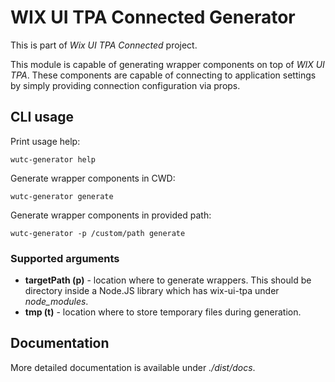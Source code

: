 # WIX UI TPA Connected Generator

This is part of _Wix UI TPA Connected_ project.

This module is capable of generating wrapper components on top of _WIX UI TPA_. These components are capable of connecting to application settings by simply providing connection configuration via props.

## CLI usage

Print usage help:

```
wutc-generator help
```

Generate wrapper components in CWD:

```
wutc-generator generate
```

Generate wrapper components in provided path:

```
wutc-generator -p /custom/path generate
```

### Supported arguments

- **targetPath (p)** - location where to generate wrappers. This should be directory inside a Node.JS library which has wix-ui-tpa under _node_modules_.
- **tmp (t)** - location where to store temporary files during generation.

## Documentation

More detailed documentation is available under _./dist/docs_.
